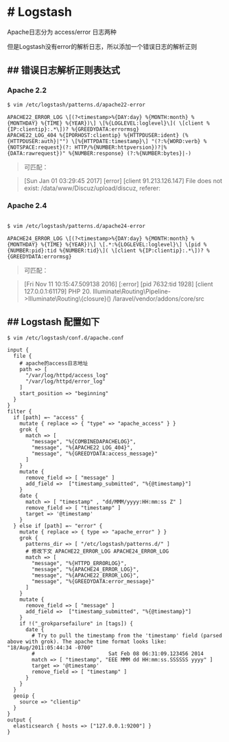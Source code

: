 # # Logstash

Apache日志分为 access/error 日志两种

但是Logstash没有error的解析日志，所以添加一个错误日志的解析正则

## ## 错误日志解析正则表达式

### Apache 2.2
```bash
$ vim /etc/logstash/patterns.d/apache22-error
```
```
APACHE22_ERROR_LOG \[(?<timestamp>%{DAY:day} %{MONTH:month} %{MONTHDAY} %{TIME} %{YEAR})\] \[%{LOGLEVEL:loglevel}\]( \[client %{IP:clientip}:.*\])? %{GREEDYDATA:errormsg}
APACHE22_LOG_404 %{IPORHOST:clientip} %{HTTPDUSER:ident} (%{HTTPDUSER:auth}|"") \[%{HTTPDATE:timestamp}\] "(?:%{WORD:verb} %{NOTSPACE:request}(?: HTTP/%{NUMBER:httpversion})?|%{DATA:rawrequest})" %{NUMBER:response} (?:%{NUMBER:bytes}|-)
```
> 可匹配：

> [Sun Jan 01 03:29:45 2017] [error] [client 91.213.126.147] File does not exist: /data/www/Discuz/upload/discuz, referer: 

### Apache 2.4
```bash

$ vim /etc/logstash/patterns.d/apache24-error
```
```
APACHE24_ERROR_LOG \[(?<timestamp>%{DAY:day} %{MONTH:month} %{MONTHDAY} %{TIME} %{YEAR})\] \[.*:%{LOGLEVEL:loglevel}\] \[pid %{NUMBER:pid}:tid %{NUMBER:tid}\]( \[client %{IP:clientip}:.*\])? %{GREEDYDATA:errormsg}
```

> 可匹配：

> [Fri Nov 11 10:15:47.509138 2016] [:error] [pid 7632:tid 1928] [client 127.0.0.1:61179] PHP  20. Illuminate\\Routing\\Pipeline->Illuminate\\Routing\\{closure}() /laravel/vendor/addons/core/src


## ## Logstash 配置如下
```
$ vim /etc/logstash/conf.d/apache.conf
```
```
input {
  file {
    # apache的access日志地址
    path => [
      "/var/log/httpd/access_log"
      "/var/log/httpd/error_log"
    ]
    start_position => "beginning"
  }
}
filter {
  if [path] =~ "access" {
    mutate { replace => { "type" => "apache_access" } }
    grok {
      match => [
        "message", "%{COMBINEDAPACHELOG}",
        "message", "%{APACHE22_LOG_404}",
        "message", "%{GREEDYDATA:access_message}"
      ]
    }
    mutate {
      remove_field => [ "message" ]
      add_field =>  ["timestamp_submitted", "%{@timestamp}"]
    }
    date {
      match => [ "timestamp" , "dd/MMM/yyyy:HH:mm:ss Z" ]
      remove_field => [ "timestamp" ]
      target => '@timestamp'
    }
  } else if [path] =~ "error" {
    mutate { replace => { type => "apache_error" } }
    grok {
      patterns_dir => [ "/etc/logstash/patterns.d/" ]
      # 修改下文 APACHE22_ERROR_LOG APACHE24_ERROR_LOG 
      match => [
        "message", "%{HTTPD_ERRORLOG}",
        "message", "%{APACHE24_ERROR_LOG}",
        "message", "%{APACHE22_ERROR_LOG}",
        "message", "%{GREEDYDATA:error_message}"
      ]
    }
    mutate {
      remove_field => [ "message" ]
      add_field =>  ["timestamp_submitted", "%{@timestamp}"]
    }
    if !("_grokparsefailure" in [tags]) {
      date {
        # Try to pull the timestamp from the 'timestamp' field (parsed above with grok). The apache time format looks like: "18/Aug/2011:05:44:34 -0700"
        #                        Sat Feb 08 06:31:09.123456 2014
        match => [ "timestamp", "EEE MMM dd HH:mm:ss.SSSSSS yyyy" ]
        target => '@timestamp'
        remove_field => [ "timestamp" ]
      }
    }
  }
  geoip {
    source => "clientip"
  }
}
output {
  elasticsearch { hosts => ["127.0.0.1:9200"] }
}

```


